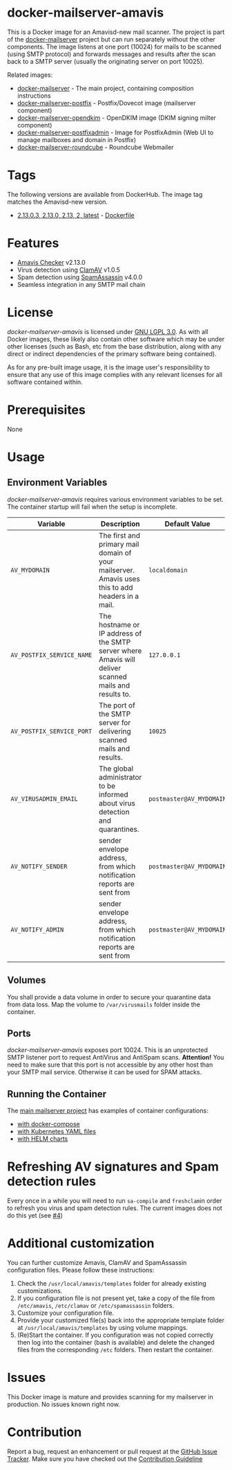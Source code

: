# docker-mailserver-amavis
This is a Docker image for an Amavisd-new mail scanner. The project is part of the 
[docker-mailserver](https://github.com/technicalguru/docker-mailserver) project but can run separately 
without the other components. The image listens at one port (10024) for mails to be
scanned (using SMTP protocol) and forwards messages and results after the scan back to
a SMTP server (usually the originating server on port 10025).

Related images:
* [docker-mailserver](https://github.com/technicalguru/docker-mailserver) - The main project, containing composition instructions
* [docker-mailserver-postfix](https://github.com/technicalguru/docker-mailserver-postfix) - Postfix/Dovecot image (mailserver component)
* [docker-mailserver-opendkim](https://github.com/technicalguru/docker-mailserver-opendkim) - OpenDKIM image (DKIM signing milter component)
* [docker-mailserver-postfixadmin](https://github.com/technicalguru/docker-mailserver-postfixadmin) - Image for PostfixAdmin (Web UI to manage mailboxes and domain in Postfix)
* [docker-mailserver-roundcube](https://github.com/technicalguru/docker-mailserver-roundcube) - Roundcube Webmailer

# Tags
The following versions are available from DockerHub. The image tag matches the Amavisd-new version.

* [2.13.0.3, 2.13.0, 2.13, 2, latest](https://hub.docker.com/repository/docker/technicalguru/mailserver-amavis/tree/v2.13.0.3) - [Dockerfile](https://github.com/technicalguru/docker-mailserver-amavis/blob/2.13.0.3/Dockerfile)

# Features
* [Amavis Checker](https://www.amavis.org/) v2.13.0
* Virus detection using [ClamAV](https://www.clamav.net/) v1.0.5
* Spam detection using [SpamAssassin](https://spamassassin.apache.org/) v4.0.0
* Seamless integration in any SMTP mail chain

# License
_docker-mailserver-amavis_  is licensed under [GNU LGPL 3.0](LICENSE.md). As with all Docker images, these likely also contain other software which may be under other licenses (such as Bash, etc from the base distribution, along with any direct or indirect dependencies of the primary software being contained).

As for any pre-built image usage, it is the image user's responsibility to ensure that any use of this image complies with any relevant licenses for all software contained within.

# Prerequisites
None

# Usage

## Environment Variables
_docker-mailserver-amavis_  requires various environment variables to be set. The container startup will fail when the setup is incomplete.

| **Variable** | **Description** | **Default Value** |
|------------|---------------|-----------------|
| `AV_MYDOMAIN` | The first and primary mail domain of your mailserver. Amavis uses this to add headers in a mail. | `localdomain` |
| `AV_POSTFIX_SERVICE_NAME` | The hostname or IP address of the SMTP server where Amavis will deliver scanned mails and results to. | `127.0.0.1` |
| `AV_POSTFIX_SERVICE_PORT` | The port of the SMTP server for delivering scanned mails and results. | `10025` |
| `AV_VIRUSADMIN_EMAIL` | The global administrator to be informed about virus detection and quarantines. | `postmaster@AV_MYDOMAIN` |
| `AV_NOTIFY_SENDER` | sender envelope address, from which notification reports are sent from | `postmaster@AV_MYDOMAIN` |
| `AV_NOTIFY_ADMIN` | sender envelope address, from which notification reports are sent from | `postmaster@AV_MYDOMAIN` |

## Volumes
You shall provide a data volume in order to secure your quarantine data from data loss. Map the volume to `/var/virusmails` folder inside the container.

## Ports
_docker-mailserver-amavis_  exposes port 10024. This is an unprotected SMTP listener port to request AntiVirus and AntiSpam scans. **Attention!** You need to make sure that this port is not accessible by any other host than your SMTP mail service. Otherwise it can be used for SPAM attacks.
 
## Running the Container
The [main mailserver project](https://github.com/technicalguru/docker-mailserver) has examples of container configurations:
* [with docker-compose](https://github.com/technicalguru/docker-mailserver/tree/master/examples/docker-compose)
* [with Kubernetes YAML files](https://github.com/technicalguru/docker-mailserver/tree/master/examples/kubernetes)
* [with HELM charts](https://github.com/technicalguru/docker-mailserver/tree/master/examples/helm-charts)

# Refreshing AV signatures and Spam detection rules
Every once in a while you will need to run `sa-compile` and `freshclam`in order to refresh you virus and spam detection rules. The current images does not do this yet (see [#4](https://github.com/technicalguru/docker-mailserver-amavis/issues/4))

# Additional customization
You can further customize Amavis, ClamAV and SpamAssassin configuration files. Please follow these instructions:

1. Check the `/usr/local/amavis/templates` folder for already existing customizations. 
1. If you configuration file is not present yet, take a copy of the file from `/etc/amavis`, `/etc/clamav` or `/etc/spamassassin` folders.
1. Customize your configuration file.
1. Provide your customized file(s) back into the appropriate template folder at `/usr/local/amavis/templates` by using volume mappings.
1. (Re)Start the container. If you configuration was not copied correctly then log into the container (bash is available) and delete the changed files from the corresponding `/etc` folders. Then restart the container.

# Issues
This Docker image is mature and provides scanning for my mailserver in production. No issues known right now.

# Contribution
Report a bug, request an enhancement or pull request at the [GitHub Issue Tracker](https://github.com/technicalguru/docker-mailserver-amavis/issues). Make sure you have checked out the [Contribution Guideline](CONTRIBUTING.md)


